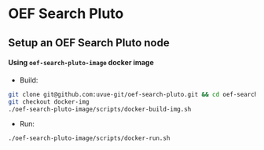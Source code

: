 # OEF Search Pluto

## Setup an OEF Search Pluto node 

#### Using `oef-search-pluto-image` docker image

- Build: 

```bash
git clone git@github.com:uvue-git/oef-search-pluto.git && cd oef-search-pluto 
git checkout docker-img
./oef-search-pluto-image/scripts/docker-build-img.sh
```

- Run:

```bash
./oef-search-pluto-image/scripts/docker-run.sh
```
